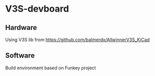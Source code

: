 # V3S-devboard

## Hardware

Using V3S lib from https://github.com/balmerdx/AllwinnerV3S_KiCad

## Software

Build environment based on Funkey project
